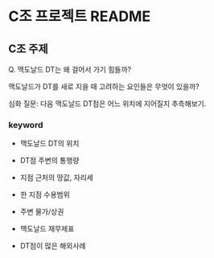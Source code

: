 # C조 프로젝트 README

## C조 주제

Q. 맥도날드 DT는 왜 걸어서 가기 힘들까?

맥도날드가 DT를 새로 지을 때 고려하는 요인들은 무엇이 있을까?

심화 질문: 다음 맥도날드 DT점은 어느 위치에 지어질지 추측해보기.


### keyword

* 맥도날드 DT의 위치

* DT점 주변의 통행량

* 지점 근처의 땅값, 자리세

* 한 지점 수용범위

* 주변 물가/상권

* 맥도날드 재무제표

* DT점이 많은 해외사례 
